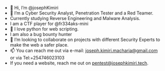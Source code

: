 - 👋 Hi, I’m @josephKimiri
- 👀 I’m a Cyber Security Analyst, Penetration Tester and a Red Teamer.
- Currently studying Reverse Engineering and Malware Analysis.
- I am a CTF player for @fr334aks-mini
- 🌱 I love python for web scripting.
- I am also a bug bounty hunter
- 💞️ I’m looking to collaborate on projects with different Security Experts to make the web a safer place.
- 📫 You can reach me out via e-mail: joseph.kimiri.macharia@gmail.com or via Tel:+254746023103
- If you need a website, reach me out on pentest@josephkimiri.tech.

<!---
josephKimiri/josephKimiri is a ✨ special ✨ repository because its `README.md` (this file) appears on your GitHub profile.
You can click the Preview link to take a look at your changes.
--->
